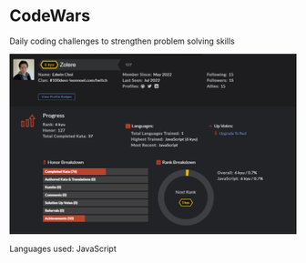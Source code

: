 # CodeWars
Daily coding challenges to strengthen problem solving skills

![Codewars Profile](https://github.com/ec-coding/CodeWars/blob/main/Codewars%20Profile.png)

Languages used: JavaScript
